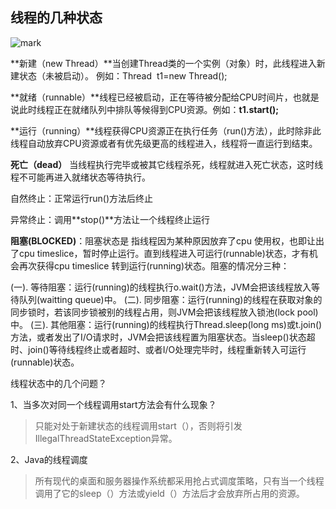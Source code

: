 ## 线程的几种状态

![mark](http://ozxf77u6w.bkt.clouddn.com/blog/180714/2HjCmlgj7h.png?imageslim)

**新建（new Thread）**当创建Thread类的一个实例（对象）时，此线程进入新建状态（未被启动）。 例如：Thread  t1=new Thread(); 

**就绪（runnable）**线程已经被启动，正在等待被分配给CPU时间片，也就是说此时线程正在就绪队列中排队等候得到CPU资源。例如：**t1.start();** 

**运行（running）**线程获得CPU资源正在执行任务（run()方法），此时除非此线程自动放弃CPU资源或者有优先级更高的线程进入，线程将一直运行到结束。 

**死亡（dead）**
当线程执行完毕或被其它线程杀死，线程就进入死亡状态，这时线程不可能再进入就绪状态等待执行。

自然终止：正常运行run()方法后终止

异常终止：调用**stop()**方法让一个线程终止运行

**阻塞(BLOCKED)**：阻塞状态是 指线程因为某种原因放弃了cpu 使用权，也即让出了cpu timeslice，暂时停止运行。直到线程进入可运行(runnable)状态，才有机会再次获得cpu timeslice 转到运行(running)状态。阻塞的情况分三种： 

(一). 等待阻塞：运行(running)的线程执行o.wait()方法，JVM会把该线程放入等待队列(waitting queue)中。
(二). 同步阻塞：运行(running)的线程在获取对象的同步锁时，若该同步锁被别的线程占用，则JVM会把该线程放入锁池(lock pool)中。
(三). 其他阻塞：运行(running)的线程执行Thread.sleep(long ms)或t.join()方法，或者发出了I/O请求时，JVM会把该线程置为阻塞状态。当sleep()状态超时、join()等待线程终止或者超时、或者I/O处理完毕时，线程重新转入可运行(runnable)状态。





线程状态中的几个问题？

1、当多次对同一个线程调用start方法会有什么现象？

> 只能对处于新建状态的线程调用start（），否则将引发IllegalThreadStateException异常。  

2、Java的线程调度

> 所有现代的桌面和服务器操作系统都采用抢占式调度策略，只有当一个线程调用了它的sleep（）方法或yield（）方法后才会放弃所占用的资源。  


